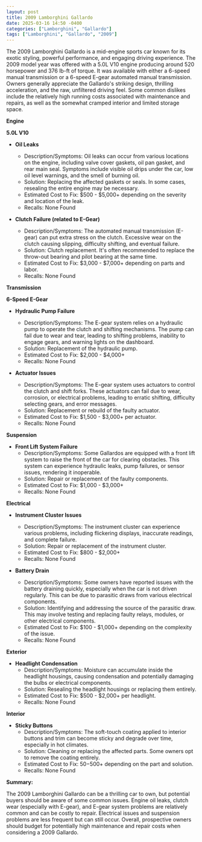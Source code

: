 ```yaml
---
layout: post
title: 2009 Lamborghini Gallardo
date: 2025-03-16 14:50 -0400
categories: ["Lamborghini", "Gallardo"]
tags: ["Lamborghini", "Gallardo", "2009"]
---
```

The 2009 Lamborghini Gallardo is a mid-engine sports car known for its exotic styling, powerful performance, and engaging driving experience. The 2009 model year was offered with a 5.0L V10 engine producing around 520 horsepower and 376 lb-ft of torque. It was available with either a 6-speed manual transmission or a 6-speed E-gear automated manual transmission. Owners generally appreciate the Gallardo's striking design, thrilling acceleration, and the raw, unfiltered driving feel. Some common dislikes include the relatively high running costs associated with maintenance and repairs, as well as the somewhat cramped interior and limited storage space.

**Engine**

**5.0L V10**

*   **Oil Leaks**
    *   Description/Symptoms: Oil leaks can occur from various locations on the engine, including valve cover gaskets, oil pan gasket, and rear main seal. Symptoms include visible oil drips under the car, low oil level warnings, and the smell of burning oil.
    *   Solution: Replacing the affected gaskets or seals. In some cases, resealing the entire engine may be necessary.
    *   Estimated Cost to Fix: $500 - $5,000+ depending on the severity and location of the leak.
    *   Recalls: None Found

*   **Clutch Failure (related to E-Gear)**
    *   Description/Symptoms: The automated manual transmission (E-gear) can put extra stress on the clutch. Excessive wear on the clutch causing slipping, difficulty shifting, and eventual failure.
    *   Solution: Clutch replacement. It's often recommended to replace the throw-out bearing and pilot bearing at the same time.
    *   Estimated Cost to Fix: $3,000 - $7,000+ depending on parts and labor.
    *   Recalls: None Found

**Transmission**

**6-Speed E-Gear**

*   **Hydraulic Pump Failure**
    *   Description/Symptoms: The E-gear system relies on a hydraulic pump to operate the clutch and shifting mechanisms. The pump can fail due to wear and tear, leading to shifting problems, inability to engage gears, and warning lights on the dashboard.
    *   Solution: Replacement of the hydraulic pump.
    *   Estimated Cost to Fix: $2,000 - $4,000+
    *   Recalls: None Found

*   **Actuator Issues**
    *   Description/Symptoms: The E-gear system uses actuators to control the clutch and shift forks. These actuators can fail due to wear, corrosion, or electrical problems, leading to erratic shifting, difficulty selecting gears, and error messages.
    *   Solution: Replacement or rebuild of the faulty actuator.
    *   Estimated Cost to Fix: $1,500 - $3,000+ per actuator.
    *   Recalls: None Found

**Suspension**

*   **Front Lift System Failure**
    *   Description/Symptoms: Some Gallardos are equipped with a front lift system to raise the front of the car for clearing obstacles. This system can experience hydraulic leaks, pump failures, or sensor issues, rendering it inoperable.
    *   Solution: Repair or replacement of the faulty components.
    *   Estimated Cost to Fix: $1,000 - $3,000+
    *   Recalls: None Found

**Electrical**

*   **Instrument Cluster Issues**
    *   Description/Symptoms: The instrument cluster can experience various problems, including flickering displays, inaccurate readings, and complete failure.
    *   Solution: Repair or replacement of the instrument cluster.
    *   Estimated Cost to Fix: $800 - $2,000+
    *   Recalls: None Found

*   **Battery Drain**
    *   Description/Symptoms: Some owners have reported issues with the battery draining quickly, especially when the car is not driven regularly. This can be due to parasitic draws from various electrical components.
    *   Solution: Identifying and addressing the source of the parasitic draw. This may involve testing and replacing faulty relays, modules, or other electrical components.
    *   Estimated Cost to Fix: $100 - $1,000+ depending on the complexity of the issue.
    *   Recalls: None Found

**Exterior**

*   **Headlight Condensation**
    *   Description/Symptoms: Moisture can accumulate inside the headlight housings, causing condensation and potentially damaging the bulbs or electrical components.
    *   Solution: Resealing the headlight housings or replacing them entirely.
    *   Estimated Cost to Fix: $500 - $2,000+ per headlight.
    *   Recalls: None Found

**Interior**

*   **Sticky Buttons**
    * Description/Symptoms: The soft-touch coating applied to interior buttons and trim can become sticky and degrade over time, especially in hot climates.
    * Solution: Cleaning or replacing the affected parts. Some owners opt to remove the coating entirely.
    * Estimated Cost to Fix: $50-$500+ depending on the part and solution.
    * Recalls: None Found

**Summary:**

The 2009 Lamborghini Gallardo can be a thrilling car to own, but potential buyers should be aware of some common issues. Engine oil leaks, clutch wear (especially with E-gear), and E-gear system problems are relatively common and can be costly to repair. Electrical issues and suspension problems are less frequent but can still occur. Overall, prospective owners should budget for potentially high maintenance and repair costs when considering a 2009 Gallardo.

